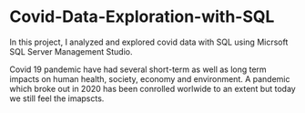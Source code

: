 # Covid-Data-Exploration-with-SQL

In this project, I analyzed and explored covid data with SQL using Micrsoft SQL Server Management Studio.

Covid 19 pandemic have had several short-term as well as long term impacts on human health, society, economy and environment. A pandemic which broke out in 2020 has been conrolled worlwide to an extent but today we still feel the imapscts.
